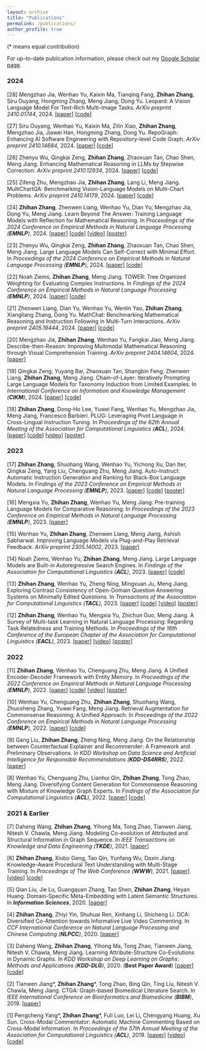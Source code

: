 ```yaml
---
layout: archive
title: "Publications"
permalink: /publications/
author_profile: true
---
```


(* means equal contribution)

For up-to-date publication information, please check out my [Google Scholar page](https://scholar.google.com/citations?user=7dcunDUAAAAJ&hl=en).

### 2024

[28] Mengzhao Jia, Wenhao Yu, Kaixin Ma, Tianqing Fang, **Zhihan Zhang**, Siru Ouyang, Hongming Zhang, Meng Jiang, Dong Yu. Leopard: A Vision Language Model For Text-Rich Multi-Image Tasks. *ArXiv preprint 2410.01744*, 2024. \[[paper](https://arxiv.org/abs/2410.01744)] \[[code](https://github.com/tencent-ailab/Leopard)]

[27] Siru Ouyang, Wenhao Yu, Kaixin Ma, Zilin Xiao, **Zhihan Zhang**, Mengzhao Jia, Jiawei Han, Hongming Zhang, Dong Yu. RepoGraph: Enhancing AI Software Engineering with Repository-level Code Graph. *ArXiv preprint 2410.14684*, 2024. \[[paper](https://arxiv.org/abs/2410.14684)] \[[code](https://github.com/ozyyshr/RepoGraph)]

[26] Zhenyu Wu, Qingkai Zeng, **Zhihan Zhang**, Zhaoxuan Tan, Chao Shen, Meng Jiang. Enhancing Mathematical Reasoning in LLMs by Stepwise Correction. *ArXiv preprint 2410.12934*, 2024. \[[paper](https://arxiv.org/abs/2410.12934)] \[[code](https://github.com/wzy6642/StepCo)]

[25] Zifeng Zhu, Mengzhao Jia, **Zhihan Zhang**, Lang Li, Meng Jiang. MultiChartQA: Benchmarking Vision-Language Models on Multi-Chart Problems. *ArXiv preprint 2410.14179*, 2024. \[[paper](https://arxiv.org/abs/2410.14179)] \[[code](https://github.com/Zivenzhu/Multi-chart-QA)]

[24] **Zhihan Zhang**, Zhenwen Liang, Wenhao Yu, Dian Yu, Mengzhao Jia, Dong Yu, Meng Jiang. Learn Beyond The Answer: Training Language Models with Reflection for Mathematical Reasoning. In *Proceedings of the 2024 Conference on Empirical Methods in Natural Language Processing (**EMNLP**)*, 2024. \[[paper](https://arxiv.org/abs/2406.12050)] \[[code](https://github.com/ytyz1307zzh/RefAug)] \[[video](https://drive.google.com/file/d/1W9zqQNJJ_lUZpaWZReLX5NHWjkqaVAyM/view?usp=sharing)] \[[poster](https://drive.google.com/file/d/1Qs9maBIwn-KSf20yNoBz56XwY61deU_U/view?usp=sharing)]

[23] Zhenyu Wu, Qingkai Zeng, **Zhihan Zhang**, Zhaoxuan Tan, Chao Shen, Meng Jiang. Large Language Models Can Self-Correct with Minimal Effort. In *Proceedings of the 2024 Conference on Empirical Methods in Natural Language Processing (**EMNLP**)*, 2024. \[[paper](https://arxiv.org/abs/2405.14092)] \[[code](https://wzy6642.github.io/proco.github.io/)]

[22] Noah Ziems, **Zhihan Zhang**, Meng Jiang. TOWER: Tree Organized Weighting for Evaluating Complex Instructions. In *Findings of the 2024 Conference on Empirical Methods in Natural Language Processing (**EMNLP**)*, 2024. \[[paper](https://arxiv.org/abs/2410.06089)] \[[code](https://github.com/Ziems/TOWER)]

[21] Zhenwen Liang, Dian Yu, Wenhao Yu, Wenlin Yao, **Zhihan Zhang**, Xiangliang Zhang, Dong Yu. MathChat: Benchmarking Mathematical Reasoning and Instruction Following in Multi-Turn Interactions. *ArXiv preprint 2405.19444*, 2024. \[[paper](https://arxiv.org/abs/2405.19444)] \[[code](https://github.com/Zhenwen-NLP/MathChat)]

[20] Mengzhao Jia, **Zhihan Zhang**, Wenhao Yu, Fangkai Jiao, Meng Jiang. Describe-then-Reason: Improving Multimodal Mathematical Reasoning through Visual Comprehension Training. *ArXiv preprint 2404.14604*, 2024. \[[paper](https://arxiv.org/abs/2404.14604)]

[19] Qingkai Zeng, Yuyang Bai, Zhaoxuan Tan, Shangbin Feng, Zhenwen Liang, **Zhihan Zhang**, Meng Jiang. Chain-of-Layer: Iteratively Prompting Large Language Models for Taxonomy Induction from Limited Examples. In *International Conference on Information and Knowledge Management (**CIKM**)*, 2024. \[[paper](https://arxiv.org/abs/2402.07386)] \[[code](https://github.com/QingkaiZeng/Chain-of-Layer)]

[18] **Zhihan Zhang**, Dong-Ho Lee, Yuwei Fang, Wenhao Yu, Mengzhao Jia, Meng Jiang, Francesco Barbieri. PLUG: Leveraging Pivot Language in Cross-Lingual Instruction Tuning. In *Proceedings of the 62th Annual Meeting of the Association for Computational Linguistics (**ACL**)*, 2024. \[[paper](https://arxiv.org/abs/2311.08711)] \[[code](https://github.com/ytyz1307zzh/PLUG)] \[[video](https://drive.google.com/file/d/1mKqdOF8hoxbcZTIZ2RCSikrp2sgbJgqw/view?usp=drive_link)] \[[poster](https://drive.google.com/file/d/1BGDesmaGb8LxCMZrDJgLQc3VOBWLtZnb/view?usp=sharing)]

### 2023

[17] **Zhihan Zhang**, Shuohang Wang, Wenhao Yu, Yichong Xu, Dan Iter, Qingkai Zeng, Yang Liu, Chenguang Zhu, Meng Jiang. Auto-Instruct: Automatic Instruction Generation and Ranking for Black-Box Language Models. In *Findings of the 2023 Conference on Empirical Methods in Natural Language Processing (**EMNLP**)*, 2023. \[[paper](https://arxiv.org/abs/2310.13127)] \[[code](https://github.com/ytyz1307zzh/Auto-Instruct)] \[[poster](https://drive.google.com/file/d/1wmpvfAMJoNtW7-WKqU_UnoWoKxHIsdlG/view?usp=sharing)]

[16] Mengxia Yu, **Zhihan Zhang**, Wenhao Yu, Meng Jiang. Pre-training Language Models for Comparative Reasoning. In *Proceedings of the 2023 Conference on Empirical Methods in Natural Language Processing (**EMNLP**)*, 2023. \[[paper](https://arxiv.org/abs/2305.14457)]

[15] Wenhao Yu, **Zhihan Zhang**, Zhenwen Liang, Meng Jiang, Ashish Sabharwal. Improving Language Models via Plug-and-Play Retrieval Feedback. *ArXiv preprint 2305.14002*, 2023. \[[paper](https://arxiv.org/abs/2305.14002)]

[14] Noah Ziems, Wenhao Yu, **Zhihan Zhang**, Meng Jiang. Large Language Models are Built-in Autoregressive Search Engines. In *Findings of the Association for Computational Linguistics (**ACL**)*, 2023. \[[paper](https://arxiv.org/abs/2305.09612)] \[[code](https://github.com/Ziems/llm-url)]

[13] **Zhihan Zhang**, Wenhao Yu, Zheng Ning, Mingxuan Ju, Meng Jiang. Exploring Contrast Consistency of Open-Domain Question Answering Systems on Minimally Edited Questions. In *Transactions of the Association for Computational Linguistics (**TACL**)*, 2023. \[[paper](https://arxiv.org/abs/2305.14441)] \[[code](https://github.com/ytyz1307zzh/Minimally_Edited_Questions)] \[[video](https://drive.google.com/file/d/1o4z2ok_7HhJDHtNxYN1uHDKHTiipDeGo/view?usp=sharing)] \[[poster](https://drive.google.com/file/d/1BL2TRTc_d1YCw7JUxh5fvxORvACt9MFg/view?usp=sharing)]

[12] **Zhihan Zhang**, Wenhao Yu, Mengxia Yu, Zhichun Guo, Meng Jiang. A Survey of Multi-task Learning in Natural Language Processing: Regarding Task Relatedness and Training Methods. In *Proceedings of the 16th Conference of the European Chapter of the Association for Computational Linguistics (**EACL**)*, 2023. \[[paper](https://arxiv.org/abs/2204.03508)] [[video](https://drive.google.com/file/d/1yw0Zek437p-LljxClNVDeVnDxf2xIdy7/view?usp=sharing)] [[poster](https://drive.google.com/file/d/13RecLlxHA9bB8rnmkn4LbohKZWrPE5tr/view?usp=sharing)]

### 2022

[11] **Zhihan Zhang**, Wenhao Yu, Chenguang Zhu, Meng Jiang. A Unified Encoder-Decoder Framework with Entity Memory. In *Proceedings of the 2022 Conference on Empirical Methods in Natural Language Processing (**EMNLP**)*, 2022. \[[paper](https://arxiv.org/abs/2210.03273)] \[[code](https://github.com/DM2-ND/EDMem)] \[[video](https://drive.google.com/file/d/1R7XJw5sMSzTxiVfxzt1jhW6Bu8udy6iT/view?usp=sharing)] \[[poster](https://drive.google.com/file/d/1o9k5YGW8mYsonXAPGSfqYqm8W7LEcD11/view?usp=sharing)]

[10] Wenhao Yu, Chenguang Zhu, **Zhihan Zhang**, Shuohang Wang, Zhuosheng Zhang, Yuwei Fang, Meng Jiang. Retrieval Augmentation for Commonsense Reasoning: A Unified Approach. In *Proceedings of the 2022 Conference on Empirical Methods in Natural Language Processing (**EMNLP**)*, 2022. \[[paper](https://arxiv.org/abs/2210.12887)] \[[code](https://github.com/wyu97/RACo)]

[9] Gang Liu, **Zhihan Zhang**, Zheng Ning, Meng Jiang. On the Relationship between Counterfactual Explainer and Recommender: A Framework and Preliminary Observations. In *KDD Workshop on Data Science and Artificial Intelligence for Responsible Recommendations (**KDD-DS4RRS**)*, 2022. \[[paper](https://arxiv.org/abs/2207.04317)] 

[8] Wenhao Yu, Chenguang Zhu, Lianhui Qin, **Zhihan Zhang**, Tong Zhao, Meng Jiang. Diversifying Content Generation for Commonsense Reasoning with Mixture of Knowledge Graph Experts. In *Findings of the Association for Computational Linguistics (**ACL**)*, 2022. \[[paper](https://aclanthology.org/2022.findings-acl.149)] \[[code](https://github.com/DM2-ND/MoKGE)]

### 2021 & Earlier

[7] Daheng Wang, **Zhihan Zhang**, Yihong Ma, Tong Zhao, Tianwen Jiang, Nitesh V. Chawla, Meng Jiang. Modeling Co-evolution of Attributed and Structural Information in Graph Sequence. In *IEEE Transactions on Knowledge and Data Engineering (**TKDE**)*, 2021. \[[paper](http://www.meng-jiang.com/pubs/coevognn-tkde21/coevognn-tkde21-paper.pdf)]

[6] **Zhihan Zhang**, Xiubo Geng, Tao Qin, Yunfang Wu, Daxin Jiang. Knowledge-Aware Procedural Text Understanding with Multi-Stage Training. In *Proceedings of The Web Conference (**WWW**)*, 2021. \[[paper](https://arxiv.org/abs/2009.13199)] \[[video](https://drive.google.com/file/d/15sM0Zf8Mfqa0_iFY8LY7UnLcVBzPPMcX/view?usp=sharing)] \[[code](https://github.com/ytyz1307zzh/KOALA)]

[5] Qian Liu, Jie Lu, Guangquan Zhang, Tao Shen, **Zhihan Zhang**, Heyan Huang. Domain-Specific Meta-Embedding with Latent Semantic Structures. In ***Information Sciences***, 2020. \[[paper](https://www.sciencedirect.com/science/article/abs/pii/S002002552031029X)]

[4] **Zhihan Zhang**, Zhiyi Yin, Shuhuai Ren, Xinhang Li, Shicheng Li. DCA: Diversified Co-Attention towards Informative Live Video Commenting. In *CCF International Conference on Natural Language Processing and Chinese Computing (**NLPCC**)*, 2020. \[[paper](https://arxiv.org/abs/1911.02739)]

[3] Daheng Wang, **Zhihan Zhang**, Yihong Ma, Tong Zhao, Tianwen Jiang, Nitesh V. Chawla, Meng Jiang.  Learning Attribute-Structure Co-Evolutions in Dynamic Graphs. In *KDD Workshop on Deep Learning on Graphs: Methods and Applications (**KDD-DLG**)*, 2020. 
(**Best Paper Award**) \[[paper](http://www.meng-jiang.com/pubs/coevognns-dlg20/coevognns-dlg20-paper.pdf)] \[[code](https://github.com/DM2-ND/CoEvoGNN)]

[2] Tianwen Jiang\*, **Zhihan Zhang**\*, Tong Zhao, Bing Qin, Ting Liu, Nitesh V. Chawla, Meng Jiang. CTGA: Graph-based Biomedical Literature Search. In *IEEE International Conference on Bioinformatics and Biomedicine (**BIBM**)*, 2019. \[[paper](http://www.meng-jiang.com/pubs/ctga-bibm19/ctga-bibm19-paper.pdf)] 

[1] Pengcheng Yang\*, **Zhihan Zhang**\*, Fuli Luo, Lei Li, Chengyang Huang, Xu Sun. Cross-Modal Commentator: Automatic Machine Commenting Based on Cross-Modal Information. In *Proceedings of the 57th Annual Meeting of the Association for Computational Linguistics (**ACL**)*, 2019. \[[paper](https://www.aclweb.org/anthology/P19-1257/)] \[[video](http://www.livecongress.it/svmd/60B5FD70/62CD7DF0/fullVideo.mp4)] \[[code](https://github.com/ytyz1307zzh/CMAC)]
